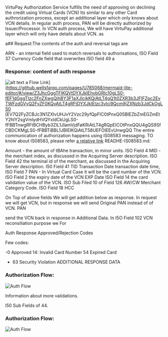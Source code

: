 VirtuPay Authorization Service fulfills the need of approving on declining the credit using Virtual Cards (VCN)
Its similar to any other Card authrorization process, except an additional layer which only knows about VCN details.
In regular auth process, PAN will be directly authorized by
Issuer/Processor. In VCN auth process, We will have VirtuPay
additional layer which will only have details about VCN.
as


a## Request:The contents of the auth and reversal tags are


ARN - an internal field used to match reversals to authorisations, ISO Field 37
Currency Code
field that overwrites ISO field 49
a


### Response: content of auth response


![alt text](card-auth-flowl.svg)
a Flow Link](https://github.wellsfargo.com/pages/U785068/mermaid-lite-editor/#/view/Z3JhcGggTFIKQVtDYXJkIEhvbGRlc10gLS0-fEF1dGggTIzc2FnZXwgQihBY3F1aXJlcikKQiAtLT4gQ1t0ZXR3b3JFIFZpc2EvTWFzdGVyQ2FyZF0KQyAtLT4gRFtDYXJkIElzc3vlci9Qcm9jZXNzb3JdCkOgLS0
[EV7Q2FyZCBJc3N1ZXIvUHJvY2Vzc29yfQpFIC0tPnxQ05BIEZbZmEGZmEtY2hlY2sgVmlydHVQYxldCkUgLS0-fFBBTnwgRFtBCHByb3ZlL1JlamVjdFøKRiAtLT4gRQpEICOtPnxQQU4gQS9SfCBDCKMgLS0-fFBBTiBBL1JBIEIKQiAtLT58UEFOIEEvUnwgQQ
The entire communication of authorization happens using IS08583 messaging. TO know about IS08583, please refer [a relative link](README-IS08583.md) READHE-IS08583.md:


Amount - the amount of tBAhe transaction, in minor units. ISO Field 4
MID - the merchant index, as discussed in the Acquiring Server description. ISO Field 42
the terminal id of the merchant, as discussed in the Acquiring Server description. I50 Field 41
TID
Transaction Date
transaction date time, ISO Field 7
PAN - In Virtual Card Case it will be the card number of the VCN. ISO Field 2
the expiry date of the VCN
EXP Date
ISO Field 14
the card validation value of the VCN. ISO Sub Filed 10 of Field 126
AW/CW
Merchant Category Code. ISO Field 18
HCC


On Top of above fields We will get addition below
as
response.
In request we will get VCN, but in response we will send Original PAN instead of of VCN.
PAN


send the VCN back in response in Additional Data. In I5O Field 102
VCN
reconsiliation purpose
we
For


Auth Response
Approved/Rejection Codes


Few codes:


-0
Approved
14: Invalid Card Number
54
Expired Card
- 63 Security Violation
ADDITIONAL RESPONSE DATA


### Authorization Flow:
![Auth Flow](devtools/apitesterui/static/authflow.svg)


Information about more validations.


I50 Sub Fields of 44.
### Authorization Flow:


![Auth Flow](devtools/apitesterui/static/authflow.svg)
